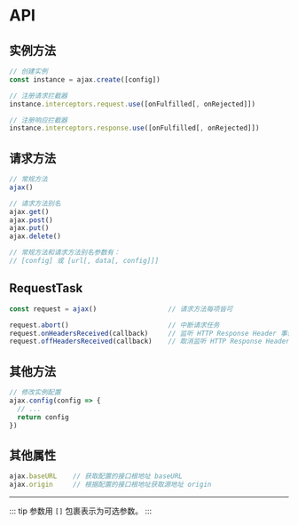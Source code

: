 # API

## 实例方法

```Javascript
// 创建实例
const instance = ajax.create([config])

// 注册请求拦截器
instance.interceptors.request.use([onFulfilled[, onRejected]])

// 注册响应拦截器
instance.interceptors.response.use([onFulfilled[, onRejected]])
```

## 请求方法

```JavaScript
// 常规方法
ajax()

// 请求方法别名
ajax.get()
ajax.post()
ajax.put()
ajax.delete()

// 常规方法和请求方法别名参数有：
// [config] 或 [url[, data[, config]]]
```

## RequestTask <Badge text="2.1.0"/>

```JavaScript
const request = ajax()                  // 请求方法每项皆可

request.abort()                         // 中断请求任务
request.onHeadersReceived(callback)     // 监听 HTTP Response Header 事件
request.offHeadersReceived(callback)    // 取消监听 HTTP Response Header 事件
```

## 其他方法 <Badge text="2.2.4"/>

```JavaScript
// 修改实例配置
ajax.config(config => {
  // ...
  return config
})
```

## 其他属性

```JavaScript
ajax.baseURL    // 获取配置的接口根地址 baseURL
ajax.origin     // 根据配置的接口根地址获取源地址 origin
```

---

::: tip
参数用 `[]` 包裹表示为可选参数。
:::
